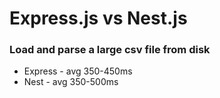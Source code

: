 # Express.js vs Nest.js

### Load and parse a large csv file from disk

- Express - avg 350-450ms
- Nest - avg 350-500ms
